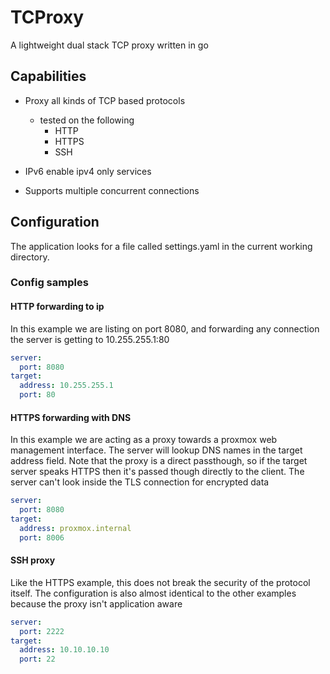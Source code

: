 # TCProxy
A lightweight dual stack TCP proxy written in go

## Capabilities
* Proxy all kinds of TCP based protocols
    * tested on the following
        * HTTP
        * HTTPS
        * SSH

* IPv6 enable ipv4 only services
* Supports multiple concurrent connections


## Configuration
The application looks for a file called settings.yaml in the current working directory.
### Config samples
#### HTTP forwarding to ip
In this example we are listing on port 8080, and forwarding any connection the server is getting to 10.255.255.1:80
```yaml
server:
  port: 8080
target:
  address: 10.255.255.1
  port: 80
```

#### HTTPS forwarding with DNS
In this example we are acting as a proxy towards a proxmox web management interface. The server will lookup DNS names in the target address field. Note that the proxy is a direct passthough, so if the target server speaks HTTPS then it's passed though directly to the client. The server can't look inside the TLS connection for encrypted data
```yaml
server:
  port: 8080
target:
  address: proxmox.internal
  port: 8006
```

#### SSH proxy
Like the HTTPS example, this does not break the security of the protocol itself. The configuration is also almost identical to the other examples because the proxy isn't application aware
```yaml
server:
  port: 2222
target:
  address: 10.10.10.10
  port: 22
```
